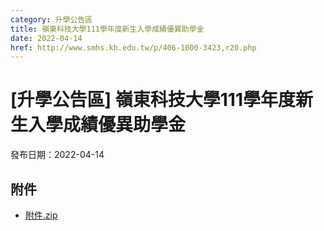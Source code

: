 ```yaml
---
category: 升學公告區
title: 嶺東科技大學111學年度新生入學成績優異助學金
date: 2022-04-14
href: http://www.smhs.kh.edu.tw/p/406-1000-3423,r20.php
---
```


# [升學公告區] 嶺東科技大學111學年度新生入學成績優異助學金

發布日期：2022-04-14



## 附件

- [附件.zip](https://www.smhs.kh.edu.tw/app/index.php?Action=downloadfile&file=WVhSMFlXTm9Mekk0TDNCMFlWOHpNVGM0WHpjd01EVTROemhmTWpJMU16Z3VlbWx3&fname=DGGGROTSYWQO41XX50LKSWHGRK30OOLKDGUWTSKK4125MLVWKPROVTPOUSSSPKPO)
